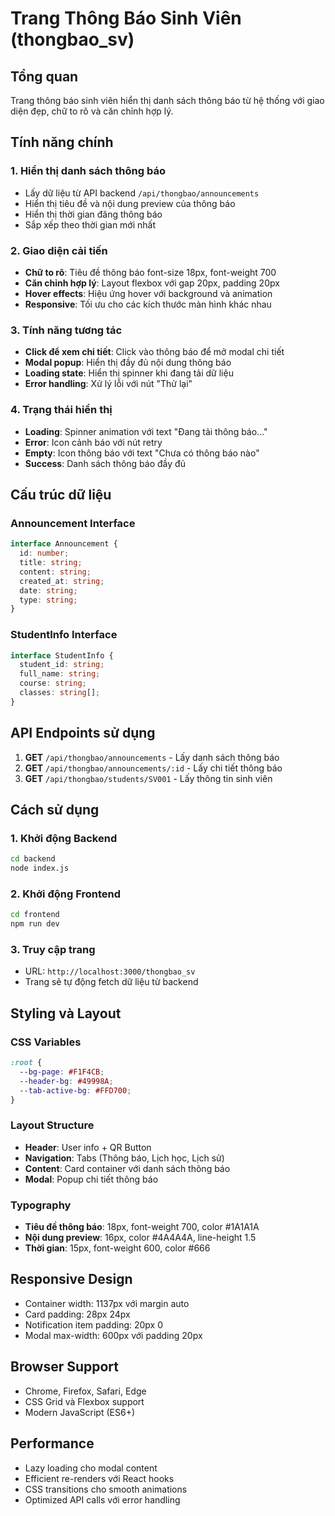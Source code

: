 # Trang Thông Báo Sinh Viên (thongbao_sv)

## Tổng quan
Trang thông báo sinh viên hiển thị danh sách thông báo từ hệ thống với giao diện đẹp, chữ to rõ và căn chỉnh hợp lý.

## Tính năng chính

### 1. **Hiển thị danh sách thông báo**
- Lấy dữ liệu từ API backend `/api/thongbao/announcements`
- Hiển thị tiêu đề và nội dung preview của thông báo
- Hiển thị thời gian đăng thông báo
- Sắp xếp theo thời gian mới nhất

### 2. **Giao diện cải tiến**
- **Chữ to rõ**: Tiêu đề thông báo font-size 18px, font-weight 700
- **Căn chỉnh hợp lý**: Layout flexbox với gap 20px, padding 20px
- **Hover effects**: Hiệu ứng hover với background và animation
- **Responsive**: Tối ưu cho các kích thước màn hình khác nhau

### 3. **Tính năng tương tác**
- **Click để xem chi tiết**: Click vào thông báo để mở modal chi tiết
- **Modal popup**: Hiển thị đầy đủ nội dung thông báo
- **Loading state**: Hiển thị spinner khi đang tải dữ liệu
- **Error handling**: Xử lý lỗi với nút "Thử lại"

### 4. **Trạng thái hiển thị**
- **Loading**: Spinner animation với text "Đang tải thông báo..."
- **Error**: Icon cảnh báo với nút retry
- **Empty**: Icon thông báo với text "Chưa có thông báo nào"
- **Success**: Danh sách thông báo đầy đủ

## Cấu trúc dữ liệu

### Announcement Interface
```typescript
interface Announcement {
  id: number;
  title: string;
  content: string;
  created_at: string;
  date: string;
  type: string;
}
```

### StudentInfo Interface
```typescript
interface StudentInfo {
  student_id: string;
  full_name: string;
  course: string;
  classes: string[];
}
```

## API Endpoints sử dụng

1. **GET** `/api/thongbao/announcements` - Lấy danh sách thông báo
2. **GET** `/api/thongbao/announcements/:id` - Lấy chi tiết thông báo
3. **GET** `/api/thongbao/students/SV001` - Lấy thông tin sinh viên

## Cách sử dụng

### 1. Khởi động Backend
```bash
cd backend
node index.js
```

### 2. Khởi động Frontend
```bash
cd frontend
npm run dev
```

### 3. Truy cập trang
- URL: `http://localhost:3000/thongbao_sv`
- Trang sẽ tự động fetch dữ liệu từ backend

## Styling và Layout

### CSS Variables
```css
:root {
  --bg-page: #F1F4CB;
  --header-bg: #49998A;
  --tab-active-bg: #FFD700;
}
```

### Layout Structure
- **Header**: User info + QR Button
- **Navigation**: Tabs (Thông báo, Lịch học, Lịch sử)
- **Content**: Card container với danh sách thông báo
- **Modal**: Popup chi tiết thông báo

### Typography
- **Tiêu đề thông báo**: 18px, font-weight 700, color #1A1A1A
- **Nội dung preview**: 16px, color #4A4A4A, line-height 1.5
- **Thời gian**: 15px, font-weight 600, color #666

## Responsive Design
- Container width: 1137px với margin auto
- Card padding: 28px 24px
- Notification item padding: 20px 0
- Modal max-width: 600px với padding 20px

## Browser Support
- Chrome, Firefox, Safari, Edge
- CSS Grid và Flexbox support
- Modern JavaScript (ES6+)

## Performance
- Lazy loading cho modal content
- Efficient re-renders với React hooks
- CSS transitions cho smooth animations
- Optimized API calls với error handling

